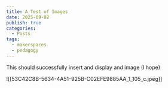 ```yaml
---
title: A Test of Images
date: 2025-09-02
publish: true
categories:
  - Posts
tags:
  - makerspaces
  - pedagogy
---
```

This should successfully insert and display and image (I hope)

![[53C42C8B-5634-4A51-925B-C02EFE9885AA_1_105_c.jpeg]]